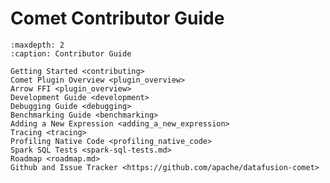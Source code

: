 <!--
Licensed to the Apache Software Foundation (ASF) under one
or more contributor license agreements.  See the NOTICE file
distributed with this work for additional information
regarding copyright ownership.  The ASF licenses this file
to you under the Apache License, Version 2.0 (the
"License"); you may not use this file except in compliance
with the License.  You may obtain a copy of the License at

  http://www.apache.org/licenses/LICENSE-2.0

Unless required by applicable law or agreed to in writing,
software distributed under the License is distributed on an
"AS IS" BASIS, WITHOUT WARRANTIES OR CONDITIONS OF ANY
KIND, either express or implied.  See the License for the
specific language governing permissions and limitations
under the License.
-->

# Comet Contributor Guide

```{toctree}
:maxdepth: 2
:caption: Contributor Guide

Getting Started <contributing>
Comet Plugin Overview <plugin_overview>
Arrow FFI <plugin_overview>
Development Guide <development>
Debugging Guide <debugging>
Benchmarking Guide <benchmarking>
Adding a New Expression <adding_a_new_expression>
Tracing <tracing>
Profiling Native Code <profiling_native_code>
Spark SQL Tests <spark-sql-tests.md>
Roadmap <roadmap.md>
Github and Issue Tracker <https://github.com/apache/datafusion-comet>
```
